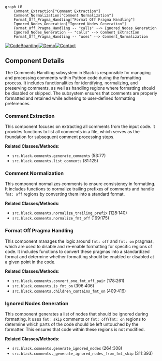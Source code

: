 ```mermaid
graph LR
    Comment_Extraction["Comment Extraction"]
    Comment_Normalization["Comment Normalization"]
    Format_Off_Pragma_Handling["Format Off Pragma Handling"]
    Ignored_Nodes_Generation["Ignored Nodes Generation"]
    Format_Off_Pragma_Handling -- "calls" --> Ignored_Nodes_Generation
    Ignored_Nodes_Generation -- "calls" --> Comment_Extraction
    Format_Off_Pragma_Handling -- "uses" --> Comment_Normalization
```
[![CodeBoarding](https://img.shields.io/badge/Generated%20by-CodeBoarding-9cf?style=flat-square)](https://github.com/CodeBoarding/CodeBoarding)[![Demo](https://img.shields.io/badge/Try%20our-Demo-blue?style=flat-square)](https://www.codeboarding.org/demo)[![Contact](https://img.shields.io/badge/Contact%20us%20-%20codeboarding@gmail.com-lightgrey?style=flat-square)](mailto:codeboarding@gmail.com)

## Component Details

The Comments Handling subsystem in Black is responsible for managing and processing comments within Python code during the formatting process. It includes functionalities for identifying, normalizing, and preserving comments, as well as handling regions where formatting should be disabled or skipped. The subsystem ensures that comments are properly formatted and retained while adhering to user-defined formatting preferences.

### Comment Extraction
This component focuses on extracting all comments from the input code. It provides functions to list all comments in a file, which serves as the foundation for subsequent comment processing steps.


**Related Classes/Methods**:

- `src.black.comments.generate_comments` (53:77)
- `src.black.comments.list_comments` (81:125)


### Comment Normalization
This component normalizes comments to ensure consistency in formatting. It includes functions to normalize trailing prefixes of comments and handle `fmt: off` regions by converting them into a standard format.


**Related Classes/Methods**:

- `src.black.comments.normalize_trailing_prefix` (128:140)
- `src.black.comments.normalize_fmt_off` (169:175)


### Format Off Pragma Handling
This component manages the logic around `fmt: off` and `fmt: on` pragmas, which are used to disable and re-enable formatting for specific regions of code. It includes functions to convert these pragmas into a standardized format and determine whether formatting should be enabled or disabled at a given point in the code.


**Related Classes/Methods**:

- `src.black.comments.convert_one_fmt_off_pair` (178:261)
- `src.black.comments.is_fmt_on` (396:406)
- `src.black.comments.children_contains_fmt_on` (409:416)


### Ignored Nodes Generation
This component generates a list of nodes that should be ignored during formatting. It uses `fmt: skip` comments or `fmt: off`/`fmt: on` regions to determine which parts of the code should be left untouched by the formatter. This ensures that code within these regions is not modified.


**Related Classes/Methods**:

- `src.black.comments.generate_ignored_nodes` (264:308)
- `src.black.comments._generate_ignored_nodes_from_fmt_skip` (311:393)